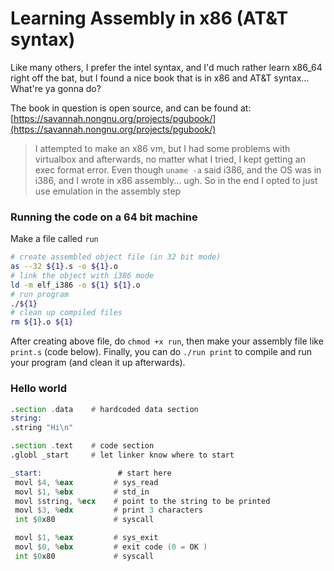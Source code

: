 # Learning Assembly in x86 (AT&T syntax)
Like many others, I prefer the intel syntax, and I'd much rather learn x86_64 right off the bat, but I found a nice book 
that is in x86 and AT&T syntax... What're ya gonna do?

The book in question is open source, and can be found at: [https://savannah.nongnu.org/projects/pgubook/](https://savannah.nongnu.org/projects/pgubook/)

> I attempted to make an x86 vm, but I had some problems with virtualbox and afterwards, no matter what I tried, I kept getting 
an exec format error. Even though `uname -a` said i386, and the OS was in i386, and I wrote in x86 assembly... ugh. So in the end
I opted to just use emulation in the assembly step

### Running the code on a 64 bit machine
Make a file called `run`
```bash
# create assembled object file (in 32 bit mode)
as --32 ${1}.s -o ${1}.o
# link the object with i386 mode
ld -m elf_i386 -o ${1} ${1}.o
# run program
./${1}
# clean up compiled files
rm ${1}.o ${1}
```
After creating above file, do `chmod +x run`, then make your assembly file like `print.s` (code below).
Finally, you can do `./run print` to compile and run your program (and clean it up afterwards).

### Hello world
 ```asm
.section .data    # hardcoded data section
string:
.string "Hi\n"

.section .text    # code section
.globl _start     # let linker know where to start

_start:                 # start here
  movl $4, %eax         # sys_read
  movl $1, %ebx         # std_in
  movl $string, %ecx    # point to the string to be printed
  movl $3, %edx         # print 3 characters
  int $0x80             # syscall

  movl $1, %eax         # sys_exit
  movl $0, %ebx         # exit code (0 = OK )
  int $0x80             # syscall
```

